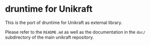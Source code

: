 druntime for Unikraft
=============================

This is the port of druntime for Unikraft as external library.

Please refer to the `README.md` as well as the documentation in the `doc/`
subdirectory of the main unikraft repository.
